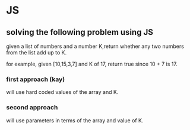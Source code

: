 # JS

## solving the following problem using JS

given a list of numbers and a number K,return whether any two numbers from the list add up to K.

for example, given [10,15,3,7] and K of 17, return true since 10 + 7 is 17.

### first approach (kay)
will use hard coded values of the array and K.

### second approach 
will use parameters in terms of the array and value of K.

